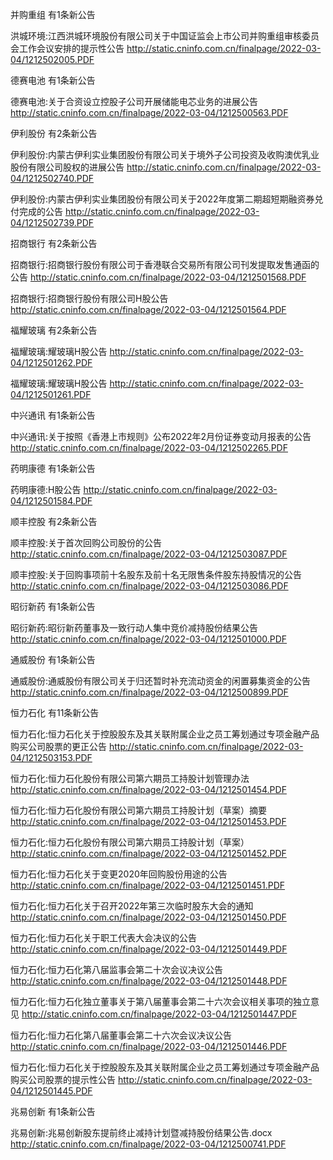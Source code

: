 并购重组 有1条新公告 

洪城环境:江西洪城环境股份有限公司关于中国证监会上市公司并购重组审核委员会工作会议安排的提示性公告 http://static.cninfo.com.cn/finalpage/2022-03-04/1212502005.PDF 

德赛电池 有1条新公告 

德赛电池:关于合资设立控股子公司开展储能电芯业务的进展公告 http://static.cninfo.com.cn/finalpage/2022-03-04/1212500563.PDF 

伊利股份 有2条新公告 

伊利股份:内蒙古伊利实业集团股份有限公司关于境外子公司投资及收购澳优乳业股份有限公司股权的进展公告 http://static.cninfo.com.cn/finalpage/2022-03-04/1212502740.PDF 

伊利股份:内蒙古伊利实业集团股份有限公司关于2022年度第二期超短期融资券兑付完成的公告 http://static.cninfo.com.cn/finalpage/2022-03-04/1212502739.PDF 

招商银行 有2条新公告 

招商银行:招商银行股份有限公司于香港联合交易所有限公司刊发提取发售通函的公告 http://static.cninfo.com.cn/finalpage/2022-03-04/1212501568.PDF 

招商银行:招商银行股份有限公司H股公告 http://static.cninfo.com.cn/finalpage/2022-03-04/1212501564.PDF 

福耀玻璃 有2条新公告 

福耀玻璃:耀玻璃H股公告 http://static.cninfo.com.cn/finalpage/2022-03-04/1212501262.PDF 

福耀玻璃:耀玻璃H股公告 http://static.cninfo.com.cn/finalpage/2022-03-04/1212501261.PDF 

中兴通讯 有1条新公告 

中兴通讯:关于按照《香港上市规则》公布2022年2月份证券变动月报表的公告 http://static.cninfo.com.cn/finalpage/2022-03-04/1212502265.PDF 

药明康德 有1条新公告 

药明康德:H股公告 http://static.cninfo.com.cn/finalpage/2022-03-04/1212501584.PDF 

顺丰控股 有2条新公告 

顺丰控股:关于首次回购公司股份的公告 http://static.cninfo.com.cn/finalpage/2022-03-04/1212503087.PDF 

顺丰控股:关于回购事项前十名股东及前十名无限售条件股东持股情况的公告 http://static.cninfo.com.cn/finalpage/2022-03-04/1212503086.PDF 

昭衍新药 有1条新公告 

昭衍新药:昭衍新药董事及一致行动人集中竞价减持股份结果公告 http://static.cninfo.com.cn/finalpage/2022-03-04/1212501000.PDF 

通威股份 有1条新公告 

通威股份:通威股份有限公司关于归还暂时补充流动资金的闲置募集资金的公告 http://static.cninfo.com.cn/finalpage/2022-03-04/1212500899.PDF 

恒力石化 有11条新公告 

恒力石化:恒力石化关于控股股东及其关联附属企业之员工筹划通过专项金融产品购买公司股票的更正公告 http://static.cninfo.com.cn/finalpage/2022-03-04/1212503153.PDF 

恒力石化:恒力石化股份有限公司第六期员工持股计划管理办法 http://static.cninfo.com.cn/finalpage/2022-03-04/1212501454.PDF 

恒力石化:恒力石化股份有限公司第六期员工持股计划（草案）摘要 http://static.cninfo.com.cn/finalpage/2022-03-04/1212501453.PDF 

恒力石化:恒力石化股份有限公司第六期员工持股计划（草案） http://static.cninfo.com.cn/finalpage/2022-03-04/1212501452.PDF 

恒力石化:恒力石化关于变更2020年回购股份用途的公告 http://static.cninfo.com.cn/finalpage/2022-03-04/1212501451.PDF 

恒力石化:恒力石化关于召开2022年第三次临时股东大会的通知 http://static.cninfo.com.cn/finalpage/2022-03-04/1212501450.PDF 

恒力石化:恒力石化关于职工代表大会决议的公告 http://static.cninfo.com.cn/finalpage/2022-03-04/1212501449.PDF 

恒力石化:恒力石化第八届监事会第二十次会议决议公告 http://static.cninfo.com.cn/finalpage/2022-03-04/1212501448.PDF 

恒力石化:恒力石化独立董事关于第八届董事会第二十六次会议相关事项的独立意见 http://static.cninfo.com.cn/finalpage/2022-03-04/1212501447.PDF 

恒力石化:恒力石化第八届董事会第二十六次会议决议公告 http://static.cninfo.com.cn/finalpage/2022-03-04/1212501446.PDF 

恒力石化:恒力石化关于控股股东及其关联附属企业之员工筹划通过专项金融产品购买公司股票的提示性公告 http://static.cninfo.com.cn/finalpage/2022-03-04/1212501445.PDF 

兆易创新 有1条新公告 

兆易创新:兆易创新股东提前终止减持计划暨减持股份结果公告.docx http://static.cninfo.com.cn/finalpage/2022-03-04/1212500741.PDF 

